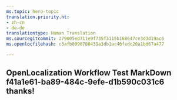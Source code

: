 ```yaml
---
ms.topic: hero-topic
translation.priority.ht:
- zh-cn
- de-de
translationtype: Human Translation
ms.sourcegitcommit: 279005ed711e9f735f3115b168647ce3d3d19ac6
ms.openlocfilehash: c3afb0090780439a3db1ac46fedc20a1bd67a477

---
```

## OpenLocalization Workflow Test MarkDown f41a1e61-ba89-484c-9efe-d1b590c031c6 thanks!



<!--HONumber=Jul16_HO3-->



